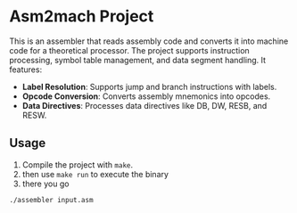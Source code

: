 # Asm2mach Project

This is an assembler that reads assembly code and converts it into machine code for a theoretical processor. The project supports instruction processing, symbol table management, and data segment handling. It features:

- **Label Resolution**: Supports jump and branch instructions with labels.
- **Opcode Conversion**: Converts assembly mnemonics into opcodes.
- **Data Directives**: Processes data directives like DB, DW, RESB, and RESW.

## Usage

1. Compile the project with `make`.
2. then use `make run` to execute the binary
3. there you go

```bash
./assembler input.asm
```
